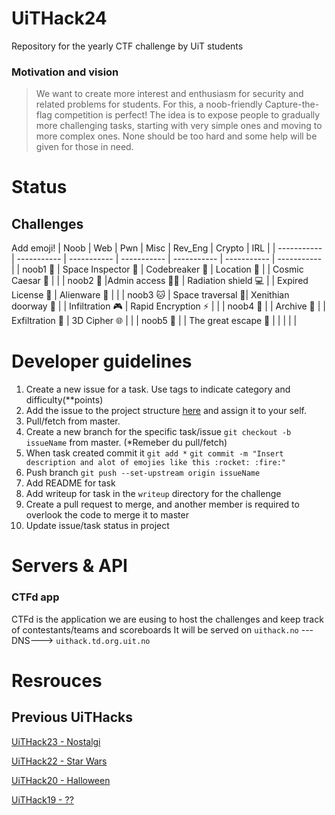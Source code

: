 # UiTHack24

Repository for the yearly CTF challenge by UiT students

### Motivation and vision

> We want to create more interest and enthusiasm for security and related problems for students. For this, a noob-friendly Capture-the-flag competition is perfect! The idea is to expose people to gradually more challenging tasks, starting with very simple ones and moving to more complex ones. None should be too hard and some help will be given for those in need.

# Status

## Challenges

Add emoji!
| Noob | Web | Pwn | Misc | Rev_Eng | Crypto | IRL |
| ----------- | ----------- | ----------- | ----------- | ----------- | ----------- | ----------- |
| noob1 :baby_bottle: | Space Inspector :eyes: | Codebreaker :fax: | Location :round_pushpin: | | Cosmic Caesar :dizzy: | |
| noob2 :baby: |Admin access :guardsman: | Radiation shield :computer: | | Expired License :key: | Alienware :closed_lock_with_key: | |
| noob3 :cat: | Space traversal :space_invader:| Xenithian doorway :door: | | Infiltration :video_game: | Rapid Encryption :zap: | |
| noob4 :crocodile: | | Archive :book: | | Exfiltration :gift: | 3D Cipher :globe_with_meridians: | |
| noob5 :dragon: | | The great escape :rocket: | | | | |

# Developer guidelines

1. Create a new issue for a task. Use tags to indicate category and difficulty(\*\*points)
2. Add the issue to the project structure [here](https://github.com/users/Loevland/projects/1) and assign it to your self.
3. Pull/fetch from master.
4. Create a new branch for the specific task/issue `git checkout -b issueName` from master. (\*Remeber du pull/fetch)
5. When task created commit it `git add *` `git commit -m "Insert description and alot of emojies like this :rocket: :fire:"`
6. Push branch `git push --set-upstream origin issueName`
7. Add README for task
8. Add writeup for task in the `writeup` directory for the challenge
9. Create a pull request to merge, and another member is required to overlook the code to merge it to master
10. Update issue/task status in project

# Servers & API

### CTFd app

CTFd is the application we are eusing to host the challenges and keep track of contestants/teams and scoreboards
It will be served on `uithack.no` ---DNS---> `uithack.td.org.uit.no`

# Resrouces

## Previous UiTHacks
[UiTHack23 - Nostalgi](https://github.com/td-org-uit-no/UiTHack23)

[UiTHack22 - Star Wars](https://github.com/td-org-uit-no/UiTHack22)

[UiTHack20 - Halloween](https://github.com/td-org-uit-no/UiTHack20)

[UiTHack19 - ??](https://github.com/td-org-uit-no/UiTHack19)
